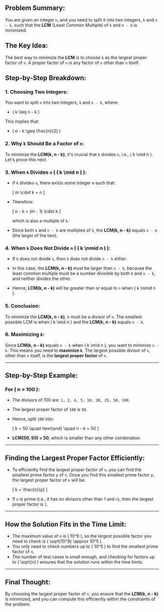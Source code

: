## Problem Summary:
You are given an integer `n`, and you need to split it into two integers, `k` and `n - k`, such that the **LCM** (Least Common Multiple) of `k` and `n - k` is minimized.

## The Key Idea:
The best way to minimize the **LCM** is to choose `k` as the largest proper factor of `n`. A proper factor of `n` is any factor of `n` other than `n` itself.

## Step-by-Step Breakdown:

### 1. Choosing Two Integers:
You want to split `n` into two integers, `k` and `n - k`, where:

- \( k \leq n - k \)

This implies that:

- \( n - k \geq \frac{n}{2} \)

### 2. Why `k` Should Be a Factor of `n`:
To minimize the **LCM(k, n - k)**, it's crucial that `k` divides `n`, i.e., \( k \mid n \). Let's prove this next.

### 3. When `k` Divides `n` ( \( k \mid n \) ):
- If `k` divides `n`, there exists some integer `m` such that:
  
  \[
  m \cdot k = n
  \]
  
- Therefore:
  
  \[
  n - k = (m - 1) \cdot k
  \]
  
  which is also a multiple of `k`.
  
- Since both `k` and `n - k` are multiples of `k`, the **LCM(k, n - k)** equals `n - k` (the larger of the two).

### 4. When `k` Does Not Divide `n` ( \( k \nmid n \) ):
- If `k` does not divide `n`, then `k` does not divide `n - k` either.
  
- In this case, the **LCM(k, n - k)** must be larger than `n - k`, because the least common multiple must be a number divisible by both `k` and `n - k`, and neither divides the other.
  
- Hence, **LCM(k, n - k)** will be greater than or equal to `n` when \( k \nmid n \).

### 5. Conclusion:
To minimize the **LCM(k, n - k)**, `k` must be a divisor of `n`. The smallest possible LCM is when \( k \mid n \) and the **LCM(k, n - k)** equals `n - k`.

### 6. Maximizing `k`:
Since **LCM(k, n - k)** equals `n - k` when \( k \mid n \), you want to minimize `n - k`. This means you need to **maximize `k`**. The largest possible divisor of `n`, other than `n` itself, is the **largest proper factor** of `n`.

---

## Step-by-Step Example:

### For \( n = 100 \):
- The divisors of 100 are: `1, 2, 4, 5, 10, 20, 25, 50, 100`.
- The largest proper factor of `100` is `50`.
- Hence, split `100` into:
  
  \[
  k = 50 \quad \text{and} \quad n - k = 50
  \]
  
- **LCM(50, 50) = 50**, which is smaller than any other combination.

---

## Finding the Largest Proper Factor Efficiently:
- To efficiently find the largest proper factor of `n`, you can find the smallest prime factor `p` of `n`. Once you find this smallest prime factor `p`, the largest proper factor of `n` will be:

  \[
  k = \frac{n}{p}
  \]

- If `n` is prime (i.e., it has no divisors other than 1 and `n`), then the largest proper factor is `1`.

---

## How the Solution Fits in the Time Limit:
- The maximum value of `n` is \( 10^9 \), so the largest possible factor you need to check is \( \sqrt{10^9} \approx 10^5 \).
- You only need to check numbers up to \( 10^5 \) to find the smallest prime factor of `n`.
- The number of test cases is small enough, and checking for factors up to \( \sqrt{n} \) ensures that the solution runs within the time limits.

---

## Final Thought:
By choosing the largest proper factor of `n`, you ensure that the **LCM(k, n - k)** is minimized, and you can compute this efficiently within the constraints of the problem.
